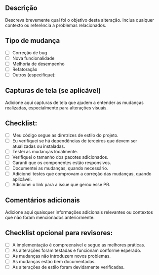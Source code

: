## Descrição

Descreva brevemente qual foi o objetivo desta alteração. Inclua qualquer contexto ou referência a problemas relacionados.

## Tipo de mudança

- [ ] Correção de bug
- [ ] Nova funcionalidade
- [ ] Melhoria de desempenho
- [ ] Refatoração
- [ ] Outros (especifique):

## Capturas de tela (se aplicável)

Adicione aqui capturas de tela que ajudem a entender as mudanças realizadas, especialmente para alterações visuais.

## Checklist:

- [ ] Meu código segue as diretrizes de estilo do projeto.
- [ ] Eu verifiquei se há dependências de terceiros que devem ser atualizadas ou instaladas.
- [ ] Testei as mudanças localmente.
- [ ] Verifiquei o tamanho dos pacotes adicionados.
- [ ] Garanti que os componentes estão responsivos.
- [ ] Documentei as mudanças, quando necessário.
- [ ] Adicionei testes que comprovam a correção das mudanças, quando aplicável.
- [ ] Adicionei o link para a issue que gerou esse PR.

## Comentários adicionais

Adicione aqui quaisquer informações adicionais relevantes ou contextos que não foram mencionados anteriormente.

## Checklist opcional para revisores:

- [ ] A implementação é compreensível e segue as melhores práticas.
- [ ] As alterações foram testadas e funcionam conforme esperado.
- [ ] As mudanças não introduzem novos problemas.
- [ ] As mudanças estão bem documentadas.
- [ ] As alterações de estilo foram devidamente verificadas.
